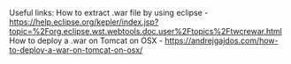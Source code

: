Useful links:
How to extract .war file by using eclipse - https://help.eclipse.org/kepler/index.jsp?topic=%2Forg.eclipse.wst.webtools.doc.user%2Ftopics%2Ftwcrewar.html
How to deploy a .war on Tomcat on OSX - https://andrejgajdos.com/how-to-deploy-a-war-on-tomcat-on-osx/
